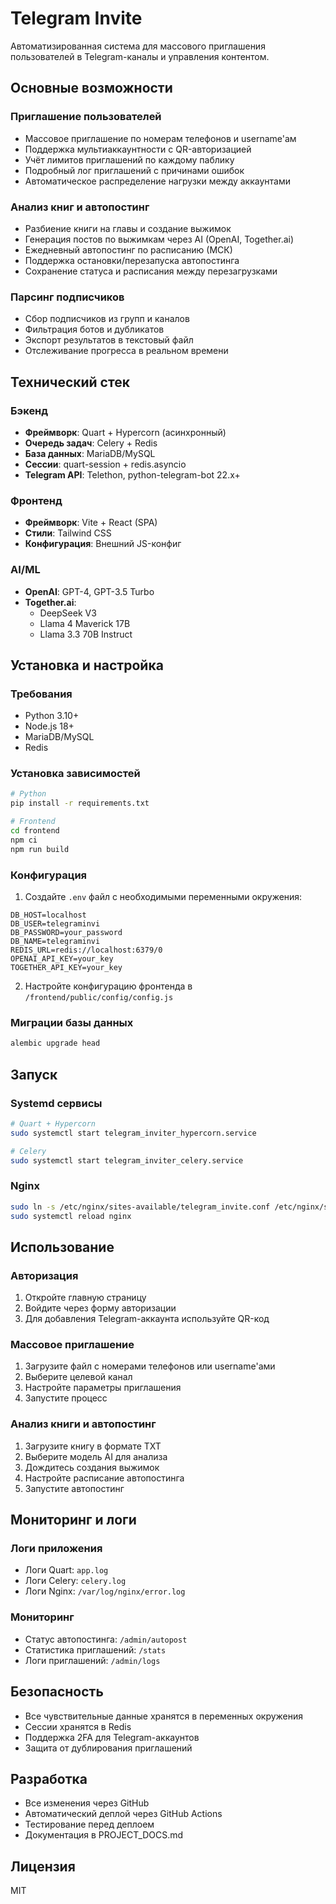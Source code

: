 # Telegram Invite

Автоматизированная система для массового приглашения пользователей в Telegram-каналы и управления контентом.

## Основные возможности

### Приглашение пользователей
- Массовое приглашение по номерам телефонов и username'ам
- Поддержка мультиаккаунтности с QR-авторизацией
- Учёт лимитов приглашений по каждому паблику
- Подробный лог приглашений с причинами ошибок
- Автоматическое распределение нагрузки между аккаунтами

### Анализ книг и автопостинг
- Разбиение книги на главы и создание выжимок
- Генерация постов по выжимкам через AI (OpenAI, Together.ai)
- Ежедневный автопостинг по расписанию (МСК)
- Поддержка остановки/перезапуска автопостинга
- Сохранение статуса и расписания между перезагрузками

### Парсинг подписчиков
- Сбор подписчиков из групп и каналов
- Фильтрация ботов и дубликатов
- Экспорт результатов в текстовый файл
- Отслеживание прогресса в реальном времени

## Технический стек

### Бэкенд
- **Фреймворк**: Quart + Hypercorn (асинхронный)
- **Очередь задач**: Celery + Redis
- **База данных**: MariaDB/MySQL
- **Сессии**: quart-session + redis.asyncio
- **Telegram API**: Telethon, python-telegram-bot 22.x+

### Фронтенд
- **Фреймворк**: Vite + React (SPA)
- **Стили**: Tailwind CSS
- **Конфигурация**: Внешний JS-конфиг

### AI/ML
- **OpenAI**: GPT-4, GPT-3.5 Turbo
- **Together.ai**: 
  - DeepSeek V3
  - Llama 4 Maverick 17B
  - Llama 3.3 70B Instruct

## Установка и настройка

### Требования
- Python 3.10+
- Node.js 18+
- MariaDB/MySQL
- Redis

### Установка зависимостей
```bash
# Python
pip install -r requirements.txt

# Frontend
cd frontend
npm ci
npm run build
```

### Конфигурация
1. Создайте `.env` файл с необходимыми переменными окружения:
```env
DB_HOST=localhost
DB_USER=telegraminvi
DB_PASSWORD=your_password
DB_NAME=telegraminvi
REDIS_URL=redis://localhost:6379/0
OPENAI_API_KEY=your_key
TOGETHER_API_KEY=your_key
```

2. Настройте конфигурацию фронтенда в `/frontend/public/config/config.js`

### Миграции базы данных
```bash
alembic upgrade head
```

## Запуск

### Systemd сервисы
```bash
# Quart + Hypercorn
sudo systemctl start telegram_inviter_hypercorn.service

# Celery
sudo systemctl start telegram_inviter_celery.service
```

### Nginx
```bash
sudo ln -s /etc/nginx/sites-available/telegram_invite.conf /etc/nginx/sites-enabled/
sudo systemctl reload nginx
```

## Использование

### Авторизация
1. Откройте главную страницу
2. Войдите через форму авторизации
3. Для добавления Telegram-аккаунта используйте QR-код

### Массовое приглашение
1. Загрузите файл с номерами телефонов или username'ами
2. Выберите целевой канал
3. Настройте параметры приглашения
4. Запустите процесс

### Анализ книги и автопостинг
1. Загрузите книгу в формате TXT
2. Выберите модель AI для анализа
3. Дождитесь создания выжимок
4. Настройте расписание автопостинга
5. Запустите автопостинг

## Мониторинг и логи

### Логи приложения
- Логи Quart: `app.log`
- Логи Celery: `celery.log`
- Логи Nginx: `/var/log/nginx/error.log`

### Мониторинг
- Статус автопостинга: `/admin/autopost`
- Статистика приглашений: `/stats`
- Логи приглашений: `/admin/logs`

## Безопасность
- Все чувствительные данные хранятся в переменных окружения
- Сессии хранятся в Redis
- Поддержка 2FA для Telegram-аккаунтов
- Защита от дублирования приглашений

## Разработка
- Все изменения через GitHub
- Автоматический деплой через GitHub Actions
- Тестирование перед деплоем
- Документация в PROJECT_DOCS.md

## Лицензия
MIT